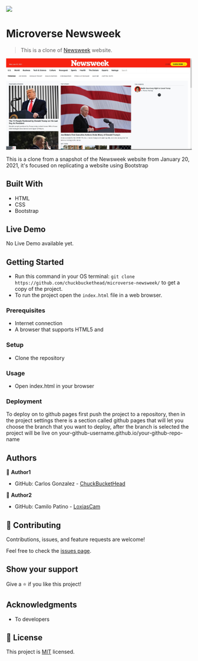 ![](https://img.shields.io/badge/Microverse-blueviolet)

# Microverse Newsweek

> This is a clone of [Newsweek](https://thenextweb.com/) website. 

![Screenshot](resources/screenshot.jpg)

This is a clone from a snapshot of the Newsweek website from January 20, 2021, it's focused on replicating a website using Bootstrap

## Built With

- HTML
- CSS
- Bootstrap

## Live Demo

No Live Demo available yet.


## Getting Started

- Run this command in your OS terminal: `git clone https://github.com/chuckbuckethead/microverse-newsweek/` to get a copy of the project.
- To run the project open the `index.html` file in a web browser.


### Prerequisites

* Internet connection
* A browser that supports HTML5 and

### Setup

* Clone the repository

### Usage

* Open index.html in your browser

### Deployment

To deploy on to github pages first push the project to a repository, then
in the project settings there is a section called github pages that will let you choose the branch that you want to deploy, after the branch is selected the project will be live on your-github-username.github.io/your-github-repo-name

## Authors

👤 **Author1**

- GitHub: Carlos Gonzalez - [ChuckBucketHead](https://github.com/chuckbuckethead)

👤 **Author2**

- GitHub: Camilo Patino - [LoxiasCam](https://github.com/LoxiasCam)

## 🤝 Contributing

Contributions, issues, and feature requests are welcome!

Feel free to check the [issues page](https://github.com/chuckbuckethead/microverse-newsweek/issues).

## Show your support

Give a ⭐️ if you like this project!

## Acknowledgments

- To developers

## 📝 License

This project is [MIT](https://es.wikipedia.org/wiki/Licencia_MIT) licensed.
